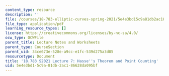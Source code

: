 ```yaml
---
content_type: resource
description: ''
file: /courses/18-783-elliptic-curves-spring-2021/5e4e3bd15c9a81db2ac186628da095bf_MIT18_783S21_notes7.pdf
file_type: application/pdf
learning_resource_types: []
license: https://creativecommons.org/licenses/by-nc-sa/4.0/
ocw_type: OCWFile
parent_title: Lecture Notes and Worksheets
parent_type: CourseSection
parent_uid: 34ce673e-528e-a9cc-e1fc-539d275a3d85
resourcetype: Document
title: '18.783 S2021 Lecture 7: Hasse''s Theorem and Point Counting'
uid: 5e4e3bd1-5c9a-81db-2ac1-86628da095bf
---
```

